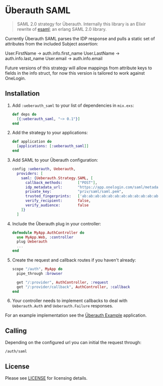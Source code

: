 # Überauth SAML

> SAML 2.0 strategy for Überauth. Internally this library is an Elixir rewrite of [esaml](https://github.com/arekinath/esaml); 
an erlang SAML 2.0 library.

Currently Überauth SAML parses the IDP response and pulls a static set of attributes from the included Subject assertion:

User.FirstName  -> auth.info.first_name
User.LastName   -> auth.info.last_name
User.email      -> auth.info.email

Future versions of this strategy will allow mappings from attribute keys to fields in the info struct, for now this version is 
tailored to work against OneLogin.

## Installation

1. Add `:ueberauth_saml` to your list of dependencies in `mix.exs`:

    ```elixir
    def deps do
      [{:ueberauth_saml, "~> 0.1"}]
    end
    ```

1. Add the strategy to your applications:

    ```elixir
    def application do
      [applications: [:ueberauth_saml]]
    end
    ```

1. Add SAML to your Überauth configuration:

    ```elixir
    config :ueberauth, Ueberauth,
      providers: [
        saml: {Ueberauth.Strategy.SAML, [
          callback_methods:       ["POST"],
          idp_metadata_url:       "https://app.onelogin.com/saml/metadata/1",
          private_key:            "priv/saml/saml.pem",
          trusted_fingerprints:   ['ab:ab:ab:ab:ab:ab:ab:ab:ab:ab:ab:ab:ab:ab:ab:ab:ab:ab:ab:ab'],
          verify_recipient:       false,
          verify_audience:        false
        ]}
      ]
    ```

1.  Include the Überauth plug in your controller:

    ```elixir
    defmodule MyApp.AuthController do
      use MyApp.Web, :controller
      plug Ueberauth
      ...
    end
    ```

1.  Create the request and callback routes if you haven't already:

    ```elixir
    scope "/auth", MyApp do
      pipe_through :browser

      get "/:provider", AuthController, :request
      get "/:provider/callback", AuthController, :callback
    end
    ```

1. Your controller needs to implement callbacks to deal with `Ueberauth.Auth` and `Ueberauth.Failure` responses.

For an example implementation see the [Überauth Example](https://github.com/ueberauth/ueberauth_example) application.

## Calling

Depending on the configured url you can initial the request through:

    /auth/saml

## License

Please see [LICENSE](https://github.com/ueberauth/ueberauth_saml/blob/master/LICENSE) for licensing details.

